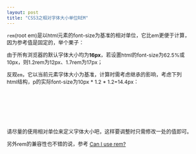 ```yaml
---
layout: post
title: "CSS3之相对字体大小单位REM"
---
```


`rem`(root em)是以html元素的font-size为基准的相对单位，它比em更便于计算，因为参考值是固定的，举个栗子：

由于所有浏览器的默认字体大小均为**16px**，若设置html的font-size为62.5%或10px，则1.2rem为12px、1.7rem为17px；

反观`em`，它以当前元素字体大小为基准，计算时需考虑继承的影响，考虑下列html结构，p的实际font-size为10px * 1.2 * 1.2=14.4px：

<pre>
<html style="font-size:62.5%">
  <body style="font-size:1.2em">
    <p style="font-size:1.2m"></p>
  </body>
</html>
</pre>

请尽量的使用相对单位来定义字体大小吧，这样要调整时只需修改一处的值即可。

另外rem的兼容性也不错的说，参考 [Can I use rem?](http://caniuse.com/#feat=rem)
